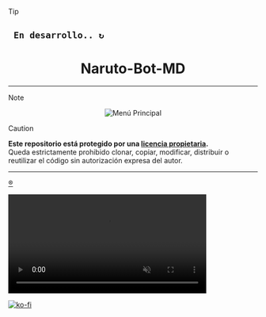 > [!TIP]
> ## **` En desarrollo.. ↻`**
>
>
> <h1 align="center"> Naruto-Bot-MD</h1>

---

> [!NOTE]
> <p align="center">
>  <img src="https://files.catbox.moe/0183v7.png" alt="Menú Principal">
</p>  

> [!CAUTION]  
> **Este repositorio está protegido por una [licencia propietaria](LICENSE).**  
> Queda estrictamente prohibido clonar, copiar, modificar, distribuir o reutilizar el código sin autorización expresa del autor.

---
[®](Deylin.mp4)

<video autoplay loop muted playsinline width="400">
  <source src="https://github.com/Deylin-Eliac/Naruto-Bot-MD/raw/main/src/Deylin.mp4" type="video/mp4" />
  Tu navegador no soporta el elemento de video.
</video>



[![ko-fi](https://ko-fi.com/img/githubbutton_sm.svg)](https://ko-fi.com/naruto_bot)